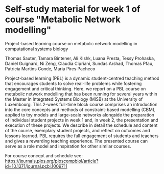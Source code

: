 # Self-study material for week 1 of course "Metabolic Network modelling"

Project-based learning course on metabolic network modelling in computational systems biology

Thomas Sauter, Tamara Bintener, Ali Kishk, Luana Presta, Tessy Prohaska, Daniel Guignard, Ni Zeng, Claudia Cipriani, Sundas Arshad, Thomas Pfau, Patricia Martins Conde, Maria Pires Pacheco

Project-based learning (PBL) is a dynamic student-centred teaching method that encourages students to solve real-life problems while fostering engagement and critical thinking. Here, we report on a PBL course on metabolic network modelling that has been running for several years within the Master in Integrated Systems Biology (MISB) at the University of Luxembourg. This 2-week full-time block course comprises an introduction into the core concepts and methods of constraint-based modelling (CBM), applied to toy models and large-scale networks alongside the preparation of individual student projects in week 1 and, in week 2, the presentation and execution of these projects. We describe in detail the schedule and content of the course, exemplary student projects, and reflect on outcomes and lessons learned. PBL requires the full engagement of students and teachers and gives a rewarding teaching experience. The presented course can serve as a role model and inspiration for other similar courses.

For course concept and schedule see: https://journals.plos.org/ploscompbiol/article?id=10.1371/journal.pcbi.1009711 
